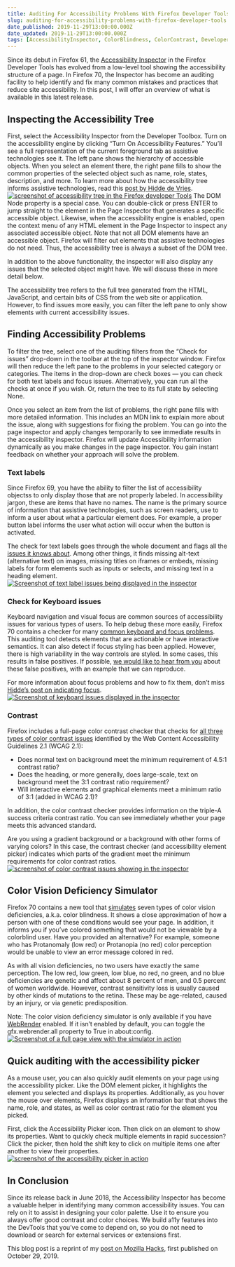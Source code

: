 ```yaml
---
title: Auditing For Accessibility Problems With Firefox Developer Tools
slug: auditing-for-accessibility-problems-with-firefox-developer-tools
date_published: 2019-11-29T13:00:00.000Z
date_updated: 2019-11-29T13:00:00.000Z
tags: [AccessibilityInspector, ColorBlindness, ColorContrast, DeveloperTools, DevTools]
---
```


Since its debut in Firefox 61, the [Accessibility Inspector](https://developer.mozilla.org/en-US/docs/Tools/Accessibility_inspector) in the Firefox Developer Tools has evolved from a low-level tool showing the accessibility structure of a page. In Firefox 70, the Inspector has become an auditing facility to help identify and fix many common mistakes and practices that reduce site accessibility. In this post, I will offer an overview of what is available in this latest release.

## Inspecting the Accessibility Tree

First, select the Accessibility Inspector from the Developer Toolbox. Turn on the accessibility engine by clicking “Turn On Accessibility Features.” You’ll see a full representation of the current foreground tab as assistive technologies see it. The left pane shows the hierarchy of accessible objects. When you select an element there, the right pane fills to show the common properties of the selected object such as name, role, states, description, and more. To learn more about how the accessibility tree informs assistive technologies, read this [post by Hidde de Vries](https://hacks.mozilla.org/2019/06/how-accessibility-trees-inform-assistive-tech/).
[![screenshot of accessibility tree in the Firefox developer Tools](/content/images/wordpress/2019/11/ally-tree-cropped.png?w=1000)](/content/images/wordpress/2019/11/ally-tree-cropped.png)
The DOM Node property is a special case. You can double-click or press ENTER to jump straight to the element in the Page Inspector that generates a specific accessible object. Likewise, when the accessibility engine is enabled, open the context menu of any HTML element in the Page Inspector to inspect any associated accessible object. Note that not all DOM elements have an accessible object. Firefox will filter out elements that assistive technologies do not need. Thus, the accessibility tree is always a subset of the DOM tree.

In addition to the above functionality, the inspector will also display any issues that the selected object might have. We will discuss these in more detail below.

The accessibility tree refers to the full tree generated from the HTML, JavaScript, and certain bits of CSS from the web site or application. However, to find issues more easily, you can filter the left pane to only show elements with current accessibility issues.

## Finding Accessibility Problems

To filter the tree, select one of the auditing filters from the “Check for issues” drop-down in the toolbar at the top of the inspector window. Firefox will then reduce the left pane to the problems in your selected category or categories. The items in the drop-down are check boxes — you can check for both text labels and focus issues. Alternatively, you can run all the checks at once if you wish. Or, return the tree to its full state by selecting None.

Once you select an item from the list of problems, the right pane fills with more detailed information. This includes an MDN link to explain more about the issue, along with suggestions for fixing the problem. You can go into the page inspector and apply changes temporarily to see immediate results in the accessibility inspector. Firefox will update Accessibility information dynamically as you make changes in the page inspector. You gain instant feedback on whether your approach will solve the problem.

### Text labels

Since Firefox 69, you have the ability to filter the list of accessibility objectss to only display those that are not properly labeled. In accessibility jargon, these are items that have no names. The name is the primary source of information that assistive technologies, such as screen readers, use to inform a user about what a particular element does. For example, a proper button label informs the user what action will occur when the button is activated.

The check for text labels goes through the whole document and flags all the [issues it knows about](https://developer.mozilla.org/en-US/docs/Web/Accessibility/Understanding_WCAG/Text_labels_and_names). Among other things, it finds missing alt-text (alternative text) on images, missing titles on iframes or embeds, missing labels for form elements such as inputs or selects, and missing text in a heading element.
[![Screenshot of text label issues being displayed in the inspector](/content/images/wordpress/2019/11/text-labels-cropped.png?w=1000)](/content/images/wordpress/2019/11/text-labels-cropped.png)

### Check for Keyboard issues

Keyboard navigation and visual focus are common sources of accessibility issues for various types of users. To help debug these more easily, Firefox 70 contains a checker for many [common keyboard and focus problems](https://developer.mozilla.org/en-US/docs/Web/Accessibility/Understanding_WCAG/Keyboard). This auditing tool detects elements that are actionable or have interactive semantics. It can also detect if focus styling has been applied. However, there is high variability in the way controls are styled. In some cases, this results in false positives. If possible, [we would like to hear from you](https://discourse.mozilla.org/t/feedback-wanted-keyboard-and-focus-visibility-accessibility-audit/47359) about these false positives, with an example that we can reproduce.

For more information about focus problems and how to fix them, don’t miss [Hidde’s post on indicating focus](https://hacks.mozilla.org/2019/06/indicating-focus-to-improve-accessibility/).
[![Screenshot of keyboard issues displayed in the inspector](/content/images/wordpress/2019/11/keyboard-cropped.png?w=1000)](/content/images/wordpress/2019/11/keyboard-cropped.png)

### Contrast

Firefox includes a full-page color contrast checker that checks for [all three types of color contrast issues](https://developer.mozilla.org/en-US/docs/Web/Accessibility/Understanding_WCAG/Perceivable/Color_contrast) identified by the Web Content Accessibility Guidelines 2.1 (WCAG 2.1):

- Does normal text on background meet the minimum requirement of 4.5:1 contrast ratio?
- Does the heading, or more generally, does large-scale, text on background meet the 3:1 contrast ratio requirement?
- Will interactive elements and graphical elements meet a minimum ratio of 3:1 (added in WCAG 2.1)?

In addition, the color contrast checker provides information on the triple-A success criteria contrast ratio. You can see immediately whether your page meets this advanced standard.

Are you using a gradient background or a background with other forms of varying colors? In this case, the contrast checker (and accessibility element picker) indicates which parts of the gradient meet the minimum requirements for color contrast ratios.
[![screenshot of color contrast issues showing in the inspector](/content/images/wordpress/2019/11/color-contrast-cropped.png?w=1000)](/content/images/wordpress/2019/11/color-contrast-cropped.png)

## Color Vision Deficiency Simulator

Firefox 70 contains a new tool that [simulates](https://developer.mozilla.org/en-US/docs/Tools/Accessibility_inspector/Simulation) seven types of color vision deficiencies, a.k.a. color blindness. It shows a close approximation of how a person with one of these conditions would see your page. In addition, it informs you if you’ve colored something that would not be viewable by a colorblind user. Have you provided an alternative? For example, someone who has Protanomaly (low red) or Protanopia (no red) color perception would be unable to view an error message colored in red.

As with all vision deficiencies, no two users have exactly the same perception. The low red, low green, low blue, no red, no green, and no blue deficiencies are genetic and affect about 8 percent of men, and 0.5 percent of women worldwide. However, contrast sensitivity loss is usually caused by other kinds of mutations to the retina. These may be age-related, caused by an injury, or via genetic predisposition.

Note: The color vision deficiency simulator is only available if you have [WebRender](https://hacks.mozilla.org/2017/10/the-whole-web-at-maximum-fps-how-webrender-gets-rid-of-jank/) enabled. If it isn’t enabled by default, you can toggle the gfx.webrender.all property to True in about:config.
[![Screenshot of a full page view with the simulator in action](/content/images/wordpress/2019/11/simulator-fullpage.png?w=1000)](/content/images/wordpress/2019/11/simulator-fullpage.png)

## Quick auditing with the accessibility picker

As a mouse user, you can also quickly audit elements on your page using the accessibility picker. Like the DOM element picker, it highlights the element you selected and displays its properties. Additionally, as you hover the mouse over elements, Firefox displays an information bar that shows the name, role, and states, as well as color contrast ratio for the element you picked.

First, click the Accessibility Picker icon. Then click on an element to show its properties. Want to quickly check multiple elements in rapid succession? Click the picker, then hold the shift key to click on multiple items one after another to view their properties.
[![screenshot of the accessibility picker in action](/content/images/wordpress/2019/11/picker-fullpage.png?w=1000)](/content/images/wordpress/2019/11/picker-fullpage.png)

## In Conclusion

Since its release back in June 2018, the Accessibility Inspector has become a valuable helper in identifying many common accessibility issues. You can rely on it to assist in designing your color palette. Use it to ensure you always offer good contrast and color choices. We build a11y features into the DevTools that you’ve come to depend on, so you do not need to download or search for external services or extensions first.

This blog post is a reprint of my [post on Mozilla Hacks](https://hacks.mozilla.org/2019/10/auditing-for-accessibility-problems-with-firefox-developer-tools/), first published on October 29, 2019.

